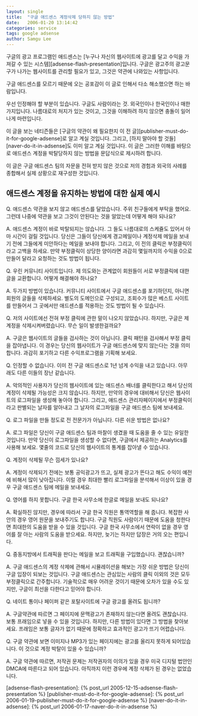 ```yaml
---
layout: single
title:  "구글 애드센스 계정삭제 당하지 않는 방법"
date:   2006-01-20 13:14:42
categories: service
tags: google adsense
author: Samgu Lee
---
```

구글의 광고 프로그램인 애드센스는 [누구나 자신의 웹사이트에 광고를 달고 수익을 가져갈 수 있는 시스템][adsense-flash-presentation]입니다. 구글은 광고주의 광고문구가 나가는 웹사이트를 관리할 필요가 있고, 그것은 약관에 나와있는 사항입니다.

구글 애드센스를 모르기 때문에 오는 공포감이 이 글로 인해서 다소 해소했으면 하는 바람입니다.

우선 인정해야 할 부분이 있습니다. 구글도 사람이라는 것. 외국인이나 한국인이나 매한가지입니다. 나름대로의 처지가 있는 것이고, 그것을 이해하려 하지 않으면 충돌이 일어나게 마련입니다.

이 글을 보는 네티즌들은 [구글의 약관이 왜 필요한지 이 전 글][publisher-must-do-it-for-google-adsense]로 알고 계실 것입니다. 그리고, [하지 말아야 할 것들][naver-do-it-in-adsense]도 이미 알고 계실 것입니다. 이 글은 그러한 이해를 바탕으로 애드센스 계정을 박탈당하지 않는 방법을 문답식으로 제시하려 합니다.

이 글은 구글 애드센스 팀의 자문을 전혀 받지 않은 것으로 저의 경험과 외국의 사례를 종합해서 실제 상황으로 재구성한 것입니다.

## 애드센스 계정을 유지하는 방법에 대한 실제 예시

Q. 애드센스 약관을 보지 않고 애드센스를 달았습니다. 주위 친구들에게 부탁을 했어요. 그런데 나중에 약관을 보고 그것이 안된다는 것을 알았는데 어떻게 해야 되나요?

A. 애드센스 계정이 바로 박탈되지는 않습니다. 그 들도 나름대로의 스케쥴도 있어서 아마 시간이 걸릴 것입니다. 당신은 그들이 당신에게 경고메일이나 계정삭제 메일을 보내기 전에 그들에게 미안하다는 메일을 보내야 합니다. 그리고, 이 전의 클릭은 부정클릭이라고 고백을 하세요. 만약 부정클릭이 상당한 양이라면 과감히 몇일까지의 수익을 0으로 만들어 달라고 요청하는 것도 방법이 됩니다.

Q. 우린 커뮤니티 사이트입니다. 제 의도와는 관계없이 회원들이 서로 부정클릭에 대한 글을 교환합니다. 어떻게 해결해야 하나요?

A. 두가지 방법이 있습니다. 커뮤니티 사이트에서 구글 애드센스를 포기하던지, 아니면 회원의 글들을 삭제하세요. 별도의 도메인으로 구성되고, 조회수가 많은 베스트 사이트를 만들어서 그 곳에서만 애드센스를 적용하는 것도 방법이 될 수 있습니다.

Q. 저의 사이트에선 전혀 부정 클릭에 관한 말이 나오지 않았습니다. 하지만, 구글은 제 계정을 삭제시켜버렸습니다. 무슨 일이 발생한걸까요?

A. 구글은 웹사이트의 글들을 검사하는 것이 아닙니다. 클릭 패턴을 검사해서 부정 클릭을 잡아냅니다. 이 경우는 당신의 웹사이트가 구글 애드센스에 맞지 않는다는 것을 의미합니다. 과감히 포기하고 다른 수익프로그램을 기획해 보세요.

Q. 인정할 수 없습니다. 이미 전 구글 애드센스로 1년 넘게 수익을 내고 있습니다.  아무래도 다른 이들의 장난 같습니다.

A. 악의적인 사용자가 당신의 웹사이트에 있는 애드센스 배너를 클릭한다고 해서 당신의 계정이 삭제될 가능성은 크지 않습니다. 하지만, 만약의 경우에 대비해서 당신은 웹사이트의 로그파일을 생성해 놓아야 합니다. 그리고, 애드센스 관리자페이지에서 부정클릭이라고 판별되는 날자를 알아내고 그 날자의 로그파일을 구글 애드센스 팀에 보내세요.

Q. 로그 파일을 만들 정도로 전 전문가가 아닙니다. 다른 쉬운 방법은 없나요?

A. 로그 파일은 당신이 구글 애드센스 팀과 마찰이 생겼을 때 도움을 줄 수 있는 유일한 것입니다. 만약 당신이 로그파일을 생성할 수 없다면, 구글에서 제공하는 Analytics를 사용해 보세요. 몇줄의 코드로 당신의 웹사이트의 통계를 잡아낼 수 있습니다.

Q. 계정이 삭제될 무슨 낌세가 있나요?

A. 계정이 삭제되기 전에는 보통 공익광고가 뜨고, 실제 광고가 뜬다고 해도 수익이 예전에 비해서 많이 낮아집니다. 이럴 경우 최대한 빨리 로그파일을 분석해서 이상이 있을 경우 구글 애드센스 팀에 메일을 보내세요.

Q. 영어를 하지 못합니다. 구글 한국 사무소에 한글로 메일을 보내도 되나요?

A. 확실하진 않지만, 경우에 따라서 구글 한국 직원은 통역역할을 해 줍니다. 복잡한 사안의 경우 영어 원문을 보내주기도 합니다. 구글 직원도 사람이기 때문에 도움을 청한다면 최대한의 도움을 받을 수 있을 것입니다. 구글 한국 사무소에서 연락이 없을 경우 영어를 잘 아는 사람의 도움을 받으세요. 하지만, 늦기는 하지만 답장은 거의 오는 편입니다.

Q. 중동지방에서 트래픽을 판다는 메일을 보고 트래픽을 구입했습니다. 괜찮습니까?

A. 구글 애드센스의 계정 삭제에 관해서 시뮬레이션을 해보는 가장 쉬운 방법은 당신이 구글 입장이 되보는 것입니다. 구글 애드센스는 관심있는 사람의 클릭 이외의 것은 모두 부정클릭으로 간주합니다. 기술적으로 매우 어려운 것이기 때문에 오차가 있을 수도 있지만, 구글이 최선을 다한다고 믿어야 합니다.

Q. 네이트 통이나 페이퍼 같은 포탈사이트에 구글 광고를 올려도 됩니까?

A. 구글약관에 따르면 그 페이지에 문맥광고가 존재하지 않는다면 올려도 괜찮습니다. 보통 프래임으로 넣을 수 있을 것입니다. 하지만, 다른 방법이 있다면 그 방법을 찾아보세요. 프래임은 보통 글자가 없기 때문에 정확하고 효과적인 광고가 뜨기 어렵습니다.

Q. 구글 약관에 보면 이미지나 MP3가 있는 페이지에는 광고를 올리지 못하게 되어있습니다. 이 것으로 계정 박탈이 있을 수 있습니까?

A. 구글 약관에 따르면, 저작권 문제는 저작권자의 이의가 있을 경우 미국 디지털 법안인 DMCA에 따른다고 되어 있습니다. 아직까지 이런 경우에 계정 삭제가 된 경우는 없었습니다.

[adsense-flash-presentation]: {% post_url 2005-12-15-adsense-flash-presentation %}
[publisher-must-do-it-for-google-adsense]: {% post_url 2006-01-19-publisher-must-do-it-for-google-adsense %}
[naver-do-it-in-adsense]: {% post_url 2006-01-17-naver-do-it-in-adsense %}
